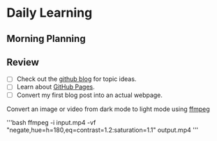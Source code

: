 # Daily Learning
## Morning Planning
## Review
- [ ] Check out the [github blog](https://github.blog/) for topic ideas.
- [ ] Learn about [GitHub Pages](https://skills.github.com/#first-day-on-github).
- [ ] Convert my first blog post into an actual webpage.
      
Convert an image or video from dark mode to light mode using [ffmpeg](https://www.ffmpeg.org)

'''bash
ffmpeg -i input.mp4 -vf "negate,hue=h=180,eq=contrast=1.2:saturation=1.1" output.mp4
'''
